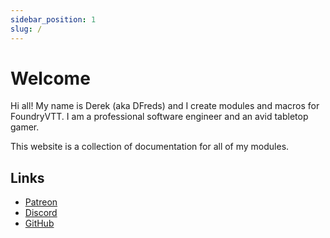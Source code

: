 ```yaml
---
sidebar_position: 1
slug: /
---
```


# Welcome

Hi all! My name is Derek (aka DFreds) and I create modules and macros for
FoundryVTT. I am a professional software engineer and an avid tabletop gamer.

This website is a collection of documentation for all of my modules.

## Links

- [Patreon](https://www.patreon.com/dfreds)
- [Discord](https://discord.gg/Wq8AEV9bWb)
- [GitHub](https://github.com/dfreds)
